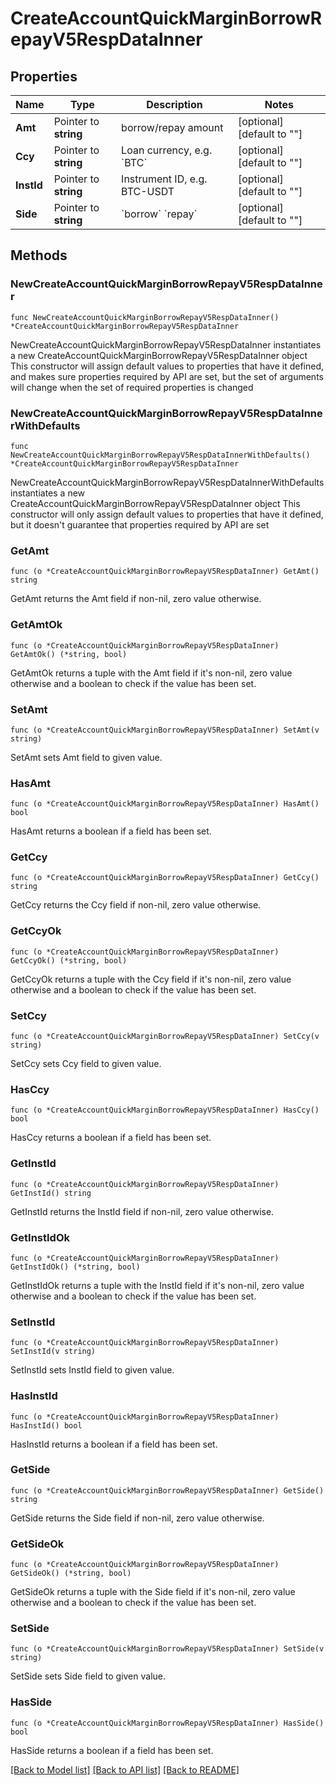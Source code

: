 # CreateAccountQuickMarginBorrowRepayV5RespDataInner

## Properties

Name | Type | Description | Notes
------------ | ------------- | ------------- | -------------
**Amt** | Pointer to **string** | borrow/repay amount | [optional] [default to ""]
**Ccy** | Pointer to **string** | Loan currency, e.g. &#x60;BTC&#x60; | [optional] [default to ""]
**InstId** | Pointer to **string** | Instrument ID, e.g. BTC-USDT | [optional] [default to ""]
**Side** | Pointer to **string** | &#x60;borrow&#x60;  &#x60;repay&#x60; | [optional] [default to ""]

## Methods

### NewCreateAccountQuickMarginBorrowRepayV5RespDataInner

`func NewCreateAccountQuickMarginBorrowRepayV5RespDataInner() *CreateAccountQuickMarginBorrowRepayV5RespDataInner`

NewCreateAccountQuickMarginBorrowRepayV5RespDataInner instantiates a new CreateAccountQuickMarginBorrowRepayV5RespDataInner object
This constructor will assign default values to properties that have it defined,
and makes sure properties required by API are set, but the set of arguments
will change when the set of required properties is changed

### NewCreateAccountQuickMarginBorrowRepayV5RespDataInnerWithDefaults

`func NewCreateAccountQuickMarginBorrowRepayV5RespDataInnerWithDefaults() *CreateAccountQuickMarginBorrowRepayV5RespDataInner`

NewCreateAccountQuickMarginBorrowRepayV5RespDataInnerWithDefaults instantiates a new CreateAccountQuickMarginBorrowRepayV5RespDataInner object
This constructor will only assign default values to properties that have it defined,
but it doesn't guarantee that properties required by API are set

### GetAmt

`func (o *CreateAccountQuickMarginBorrowRepayV5RespDataInner) GetAmt() string`

GetAmt returns the Amt field if non-nil, zero value otherwise.

### GetAmtOk

`func (o *CreateAccountQuickMarginBorrowRepayV5RespDataInner) GetAmtOk() (*string, bool)`

GetAmtOk returns a tuple with the Amt field if it's non-nil, zero value otherwise
and a boolean to check if the value has been set.

### SetAmt

`func (o *CreateAccountQuickMarginBorrowRepayV5RespDataInner) SetAmt(v string)`

SetAmt sets Amt field to given value.

### HasAmt

`func (o *CreateAccountQuickMarginBorrowRepayV5RespDataInner) HasAmt() bool`

HasAmt returns a boolean if a field has been set.

### GetCcy

`func (o *CreateAccountQuickMarginBorrowRepayV5RespDataInner) GetCcy() string`

GetCcy returns the Ccy field if non-nil, zero value otherwise.

### GetCcyOk

`func (o *CreateAccountQuickMarginBorrowRepayV5RespDataInner) GetCcyOk() (*string, bool)`

GetCcyOk returns a tuple with the Ccy field if it's non-nil, zero value otherwise
and a boolean to check if the value has been set.

### SetCcy

`func (o *CreateAccountQuickMarginBorrowRepayV5RespDataInner) SetCcy(v string)`

SetCcy sets Ccy field to given value.

### HasCcy

`func (o *CreateAccountQuickMarginBorrowRepayV5RespDataInner) HasCcy() bool`

HasCcy returns a boolean if a field has been set.

### GetInstId

`func (o *CreateAccountQuickMarginBorrowRepayV5RespDataInner) GetInstId() string`

GetInstId returns the InstId field if non-nil, zero value otherwise.

### GetInstIdOk

`func (o *CreateAccountQuickMarginBorrowRepayV5RespDataInner) GetInstIdOk() (*string, bool)`

GetInstIdOk returns a tuple with the InstId field if it's non-nil, zero value otherwise
and a boolean to check if the value has been set.

### SetInstId

`func (o *CreateAccountQuickMarginBorrowRepayV5RespDataInner) SetInstId(v string)`

SetInstId sets InstId field to given value.

### HasInstId

`func (o *CreateAccountQuickMarginBorrowRepayV5RespDataInner) HasInstId() bool`

HasInstId returns a boolean if a field has been set.

### GetSide

`func (o *CreateAccountQuickMarginBorrowRepayV5RespDataInner) GetSide() string`

GetSide returns the Side field if non-nil, zero value otherwise.

### GetSideOk

`func (o *CreateAccountQuickMarginBorrowRepayV5RespDataInner) GetSideOk() (*string, bool)`

GetSideOk returns a tuple with the Side field if it's non-nil, zero value otherwise
and a boolean to check if the value has been set.

### SetSide

`func (o *CreateAccountQuickMarginBorrowRepayV5RespDataInner) SetSide(v string)`

SetSide sets Side field to given value.

### HasSide

`func (o *CreateAccountQuickMarginBorrowRepayV5RespDataInner) HasSide() bool`

HasSide returns a boolean if a field has been set.


[[Back to Model list]](../README.md#documentation-for-models) [[Back to API list]](../README.md#documentation-for-api-endpoints) [[Back to README]](../README.md)


